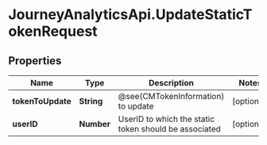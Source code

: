# JourneyAnalyticsApi.UpdateStaticTokenRequest

## Properties

Name | Type | Description | Notes
------------ | ------------- | ------------- | -------------
**tokenToUpdate** | **String** | @see(CMTokenInformation) to update | [optional] 
**userID** | **Number** | UserID to which the static token should be associated | [optional] 


